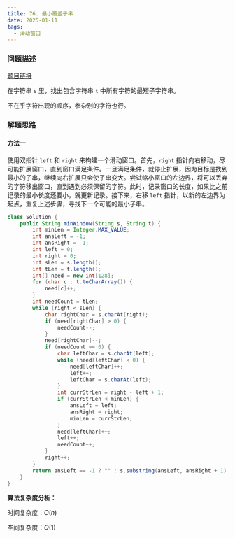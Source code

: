 ```yaml
---
title: 76. 最小覆盖子串
date: 2025-01-11
tags:
  - 滑动窗口
---
```


### 问题描述

[题目链接](https://leetcode.cn/problems/minimum-window-substring/description/)

在字符串 `s` 里，找出包含字符串 `t` 中所有字符的最短子字符串。

不在乎字符出现的顺序，参杂别的字符也行。

### 解题思路

#### 方法一

使用双指针 `left` 和 `right` 来构建一个滑动窗口。首先，`right` 指针向右移动，尽可能扩展窗口，直到窗口满足条件。一旦满足条件，就停止扩展，因为目标是找到最小的子串，继续向右扩展只会使子串变大。尝试缩小窗口的左边界，将可以丢弃的字符移出窗口，直到遇到必须保留的字符。此时，记录窗口的长度，如果比之前记录的最小长度还要小，就更新记录。接下来，右移 `left` 指针，以新的左边界为起点，重复上述步骤，寻找下一个可能的最小子串。

```java
class Solution {
    public String minWindow(String s, String t) {
        int minLen = Integer.MAX_VALUE;
        int ansLeft = -1;
        int ansRight = -1;
        int left = 0;
        int right = 0;
        int sLen = s.length();
        int tLen = t.length();
        int[] need = new int[128];
        for (char c : t.toCharArray()) {
            need[c]++;
        }
        int needCount = tLen;
        while (right < sLen) {
            char rightChar = s.charAt(right);
            if (need[rightChar] > 0) {
                needCount--;
            }
            need[rightChar]--;
            if (needCount == 0) {
                char leftChar = s.charAt(left);
                while (need[leftChar] < 0) {
                    need[leftChar]++;
                    left++;
                    leftChar = s.charAt(left);
                }
                int currStrLen = right - left + 1;
                if (currStrLen < minLen) {
                    ansLeft = left;
                    ansRight = right;
                    minLen = currStrLen;
                }
                need[leftChar]++;
                left++;
                needCount++;
            }
            right++;
        }
        return ansLeft == -1 ? "" : s.substring(ansLeft, ansRight + 1);
    }
}
```

**算法复杂度分析：**

时间复杂度：$O(n)$

空间复杂度：$O(1)$
